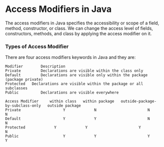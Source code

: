 # Access Modifiers in Java
The access modifiers in Java specifies the accessibility or scope of a field, method, constructor, or class. 
We can change the access level of fields, constructors, methods, and class by applying the access modifier on it.

### Types of Access Modifier
There are four access modifiers keywords in Java and they are:
```
Modifier	    Description
Private	        Declarations are visible within the class only
Default      	Declarations are visible only within the package (package private)
Protected	Declarations are visible within the package or all subclasses
Public	        Declarations are visible everywhere
```
 ```
Access Modifier	    within class   within package   outside-package-by-subclass-only   outside package
Private	                  Y	            N	                    N                          N
Default	                  Y	            Y	                    N	                       N
Protected	          Y	            Y	                    Y	                       N
Public                    Y	            Y	                    Y	                       Y
```
